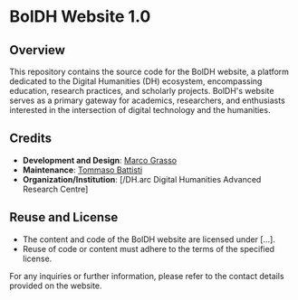 # BolDH Website 1.0

## Overview

This repository contains the source code for the BolDH website, a platform dedicated to the Digital Humanities (DH) ecosystem, encompassing education, research practices, and scholarly projects. BolDH's website serves as a primary gateway for academics, researchers, and enthusiasts interested in the intersection of digital technology and the humanities.

## Credits

- **Development and Design**: [Marco Grasso](https://github.com/marcograsso)
- **Maintenance**: [Tommaso Battisti](https://github.com/marcograsso)
- **Organization/Institution**: [/DH.arc Digital Humanities Advanced Research Centre]

## Reuse and License

- The content and code of the BolDH website are licensed under [...].
- Reuse of code or content must adhere to the terms of the specified license.

For any inquiries or further information, please refer to the contact details provided on the website.
